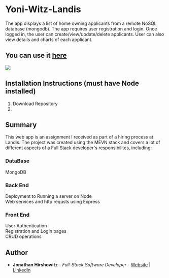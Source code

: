 # Yoni-Witz-Landis

The app displays a list of home owning applicants from a remote NoSQL database (mongodb). The app requires user registration and login. Once logged in, the user can create/view/update/delete applicants. User can also view details and charts of each applicant.

## You can use it [here]()

<image src="./src/assets/yoni-witz-landis.png">

##  Installation Instructions (must have Node installed)

1. Download Repository
2. 

## Summary
This web app is an assignment I received as part of a hiring process at Landis. The project was created using the MEVN stack and covers a lot of different aspects of a Full Stack developer's responsibilites, including:

### DataBase
MongoDB 

### Back End
Deployment to 
Running a server on Node  
Web services and http requsts using Express  

### Front End
User Authentication  
Registration and Login pages  
CRUD operations

## Author

* **Jonathan Hirshowitz** - *Full-Stack Software Developer* - [Website](https://jonathan-hirshowitz-portfolio.firebaseapp.com/) | [LinkedIn](https://www.linkedin.com/in/jonathan-hirshowitz/)
